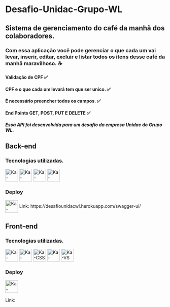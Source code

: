 # Desafio-Unidac-Grupo-WL
## Sistema de gerenciamento do café da manhã dos colaboradores.

### Com essa aplicação você pode gerenciar o que cada um vai levar, inserir, editar, excluir e listar todos os itens desse café da manhã maravilhoso. ☕
#### Validação de CPF ✅
#### CPF e o que cada um levará tem que ser unico. ✅
#### É necessário preencher todos os campos. ✅
#### End Points GET, POST, PUT E DELETE ✅

##### Essa API foi desenvolvida para um desafio da empresa Unidac do Grupo WL.

## Back-end

### Tecnologias utilizadas.
<div style="display: inline_block">
<img align="center" alt="Ka-Java" height="40" width="40" src="https://img.icons8.com/color/48/000000/java-coffee-cup-logo--v2.png"/>
<img align="center" alt="Ka-Mysql" height="40" width="40" src="https://img.icons8.com/fluency/48/000000/mysql-logo.png"/>
<img align="center" alt="Ka-Spring" height="40" width="40" src="https://img.icons8.com/color/48/000000/spring-logo.png"/>
<img align="center" alt="Ka-Eclipse" height="40" width="40" src="https://icons.iconarchive.com/icons/papirus-team/papirus-apps/48/eclipse-icon.png"/>
  <br>
    </div>
    
### Deploy
  <img align="center" alt="Ka-Heroku" height="40" width="40" src="https://cdn-icons-png.flaticon.com/512/873/873120.png"/>
  Link: https://desafiounidacwl.herokuapp.com/swagger-ui/

  
  ## Front-end
  ### Tecnologias utilizadas.
  <div style="display: inline_block">
  <img align="center" alt="Ka-Bootstrap" height="40" width="40" src="https://img.icons8.com/color/48/000000/bootstrap.png">
  <img align="center" alt="Ka-HTML" height="40" width="40" src="https://cdn-icons-png.flaticon.com/512/226/226269.png"/>
  <img align="center" alt="Ka-CSS" height="40" width="40" src="https://img.icons8.com/external-justicon-lineal-color-justicon/64/000000/external-css-file-file-type-justicon-lineal-color-justicon.png"/>
  <img align="center" alt="Ka-Angular" height="40" width="40" src="https://angular.io/assets/images/logos/angular/angular.svg"/>
  <img align="center" alt="Ka-VS" height="40" width="40" src="https://cdn.icon-icons.com/icons2/2107/PNG/512/file_type_vscode_icon_130084.png"/>
  <br>
  </div>
  
  ### Deploy
  <img align="center" alt="Ka-Netlifi" height="40" width="40" src="https://pics.freeicons.io/uploads/icons/png/11987465721551941710-512.png"/>
  
  Link:
  
 
  
  
  

